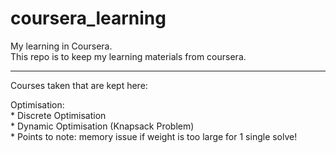 # coursera_learning  

My learning in Coursera.  
This repo is to keep my learning materials from coursera.  

-----------------------------------------
Courses taken that are kept here:  

Optimisation:  
    * Discrete Optimisation       
        * Dynamic Optimisation (Knapsack Problem)   
            * Points to note: memory issue if weight is too large for 1 single solve!   
